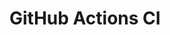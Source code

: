 # GitHub Actions CI




































































































































































































































































































































































































































































































































































































































































































































































































































































































































































































































































































































































































































































































































































































































































































































































































































































